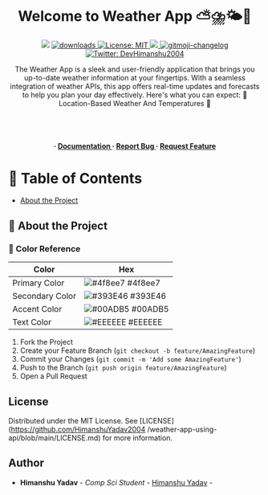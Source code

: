 <h1 align="center">Welcome to Weather App ⛅⛈️🌤️👋</h1>
<p align="center">
  <img src="https://img.shields.io/npm/v/readme-md-generator.svg?orange=blue" />
  <a href="https://www.npmjs.com/package/readme-md-generator">
    <img alt="downloads" src="https://img.shields.io/npm/dm/readme-md-generator.svg?color=blue" target="_blank" />
  </a>
  <a href="https://github.com/kefranabg/readme-md-generator/blob/master/LICENSE">
    <img alt="License: MIT" src="https://img.shields.io/badge/license-MIT-yellow.svg" target="_blank" />
  </a>
  <a href="https://codecov.io/gh/kefranabg/readme-md-generator">
    <img src="https://codecov.io/gh/kefranabg/readme-md-generator/branch/master/graph/badge.svg" />
  </a>
  <a href="https://github.com/frinyvonnick/gitmoji-changelog">
    <img src="https://img.shields.io/badge/changelog-gitmoji-brightgreen.svg" alt="gitmoji-changelog">
  </a>
  <a href="https://twitter.com/DevHimanshu2004">
    <img alt="Twitter: DevHimanshu2004" src="https://img.shields.io/twitter/follow/DevHimanshu2004.svg?style=social" target="_blank" />
  </a>
</p>

  <p align="center">
    The Weather App is a sleek and user-friendly application that brings you up-to-date weather information at your fingertips. With a seamless integration of weather APIs, this app offers real-time updates and forecasts to help you plan your day effectively. Here's what you can expect: 📍 Location-Based Weather And Temperatures 🌄
    <br/>
    <br/>
   <div align='center'>
   <br>
     <img src"https://github.com/HimanshuYadav2004/weather-app-using-api/blob/main/img1">
   <br>

<h4> <span> · </span> <a href="https://github.com/HimanshuYadav2004/weather-app-using-api/blob/master/README.md"> Documentation </a> <span> · </span> <a href="https://github.com/HimanshuYadav2004/weather-app-using-api/issues"> Report Bug </a> <span> · </span> <a href="https://github.com/HimanshuYadav2004/weather-app-using-api/issues"> Request Feature </a> </h4>


</div>

# :notebook_with_decorative_cover: Table of Contents

- [About the Project](#star2-about-the-project)


## :star2: About the Project

### :art: Color Reference
| Color | Hex |
| --------------- | ---------------------------------------------------------------- |
| Primary Color | ![#4f8ee7](https://via.placeholder.com/10/4f8ee7?text=+) #4f8ee7 |
| Secondary Color | ![#393E46](https://via.placeholder.com/10/393E46?text=+) #393E46 |
| Accent Color | ![#00ADB5](https://via.placeholder.com/10/00ADB5?text=+) #00ADB5 |
| Text Color | ![#EEEEEE](https://via.placeholder.com/10/EEEEEE?text=+) #EEEEEE |

1. Fork the Project
2. Create your Feature Branch (`git checkout -b feature/AmazingFeature`)
3. Commit your Changes (`git commit -m 'Add some AmazingFeature'`)
4. Push to the Branch (`git push origin feature/AmazingFeature`)
5. Open a Pull Request

## License

Distributed under the MIT License. See [LICENSE](https://github.com/HimanshuYadav2004 /weather-app-using-api/blob/main/LICENSE.md) for more information.

## Author

* **Himanshu Yadav** - *Comp Sci Student* - [Himanshu Yadav](https://github.com/HimanshuYadav2004/) - 


